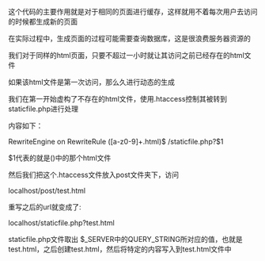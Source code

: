 这个代码的主要作用就是对于相同的页面进行缓存，这样就用不着每次用户去访问的时候都生成新的页面

在实际过程中，生成页面的过程可能需要查询数据库，这是很浪费服务器资源的

我们对于同样的html页面，只要不超过一小时就让其访问之前已经存在的html文件

如果该html文件是第一次访问，那么久进行动态的生成

我们在第一开始虚构了不存在的html文件，使用.htaccess控制其被转到staticfile.php进行处理

内容如下：

  RewriteEngine on
  RewriteRule ([a-z0-9]+\.html)$ /staticfile.php?$1
  
  $1代表的就是()中的那个html文件

然后我们把这个.htaccess文件放入post文件夹下，访问

  localhost/post/test.html

重写之后的url就变成了:

  localhost/staticfile.php?test.html
  
 staticfile.php文件取出 $_SERVER中的QUERY_STRING所对应的值，也就是test.html，之后创建test.html，然后将特定的内容写入到test.html文件中
